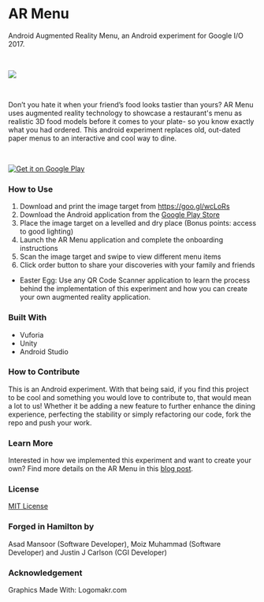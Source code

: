 # AR Menu 

Android Augmented Reality Menu, an Android experiment for Google I/O 2017.

<br />

![](https://github.com/asadmansr/ARMenu/blob/master/giphy.gif)

<br />

Don’t you hate it when your friend’s food looks tastier than yours? AR Menu uses augmented reality technology to showcase a restaurant's menu as realistic 3D food models before it comes to your plate- so you know exactly what you had ordered. This android experiment replaces old, out-dated paper menus to an interactive and cool way to dine.

<br />

[![Get it on Google Play](https://github.com/asadmansr/ARMenu/blob/master/google_play.png)](https://play.google.com/store/apps/details?id=com.PulsarLabs.ARMenu&hl=en&pli=1)


### How to Use

1) Download and print the image target from https://goo.gl/wcLoRs
2) Download the Android application from the [Google Play Store](https://play.google.com/store/apps/details?id=com.PulsarLabs.ARMenu&hl=en&pli=1)
3) Place the image target on a levelled and dry place (Bonus points: access to good lighting)
4) Launch the AR Menu application and complete the onboarding instructions
5) Scan the image target and swipe to view different menu items
6) Click order button to share your discoveries with your family and friends

* Easter Egg: Use any QR Code Scanner application to learn the process behind the implementation of this experiment and how you can create your own augmented reality application.


### Built With

* Vuforia
* Unity
* Android Studio


### How to Contribute

This is an Android experiment. With that being said, if you find this project to be cool and something you would love to contribute to, that would mean a lot to us! Whether it be adding a new feature to further enhance the dining experience, perfecting the stability or simply refactoring our code, fork the repo and push your work.


### Learn More

Interested in how we implemented this experiment and want to create your own? Find more details on the AR Menu in this [blog post](https://medium.com/@asadmansoor/android-experiment-f816ef6b3ad5).


### License

[MIT License](https://github.com/asadmansr/ARMenu/blob/master/LICENSE.md)


### Forged in Hamilton by

Asad Mansoor (Software Developer), Moiz Muhammad (Software Developer) and Justin J Carlson (CGI Developer)


### Acknowledgement

Graphics Made With: Logomakr.com


